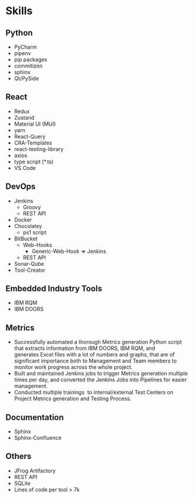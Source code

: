 # Skills

## Python

- PyCharm
- pipenv
- pip packages
- commitizen
- sphinx
- Qt/PySide

## React

- Redux
- Zustand
- Material UI (MUI)
- yarn
- React-Query
- CRA-Templates
- react-testing-library
- axios
- type script (\*.ts)
- VS Code

## DevOps

- Jenkins
  - Groovy
  - REST API
- Docker
- Chocolatey
  - ps1 script
- BitBucket
  - Web-Hooks
    - Generic-Web-Hook => Jenkins
  - REST API
- Sonar-Qube
- Tool-Creator

## Embedded Industry Tools

- IBM RQM
- IBM DOORS

## Metrics

- Successfully automated a thorough Metrics generation Python script that extracts information from IBM DOORS, IBM RQM, and generates Excel files with a lot of numbers and graphs, that are of significant importance both to Management and Team members to monitor work progress across the whole project.
- Built and maintained Jenkins jobs to trigger Metrics generation multiple times per day, and converted the Jenkins Jobs into Pipelines for easier management.
- Conducted multiple trainings  to internal/external Test Centers on Project Metrics generation and Testing Process.

## Documentation

- Sphinx
- Sphinx-Confluence

## Others

- JFrog Artifactory
- REST API
- SQLite
- Lines of code per tool > 7k
